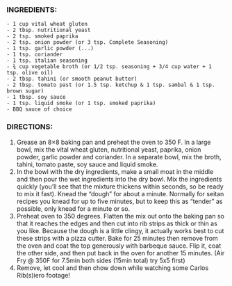### INGREDIENTS:

```
- 1 cup vital wheat gluten
- 2 tbsp. nutritional yeast
- 2 tsp. smoked paprika
- 2 tsp. onion powder (or 3 tsp. Complete Seasoning)
- 1 tsp. garlic powder (...)
- 1 tsp. coriander
- 1 tsp. italian seasoning
- ¾ cup vegetable broth (or 1/2 tsp. seasoning + 3/4 cup water + 1 tsp. olive oil)
- 2 tbsp. tahini (or smooth peanut butter)
- 2 tbsp. tomato past (or 1.5 tsp. ketchup & 1 tsp. sambal & 1 tsp. brown sugar)
- 1 tbsp. soy sauce
- 1 tsp. liquid smoke (or 1 tsp. smoked paprika)
- BBQ sauce of choice
```

### DIRECTIONS:

1. Grease an 8×8 baking pan and preheat the oven to 350 F. In a large bowl, mix the vital wheat gluten, nutritional yeast, paprika, onion powder, garlic powder and coriander. In a separate bowl, mix the broth, tahini, tomato paste, soy sauce and liquid smoke.
2. In the bowl with the dry ingredients, make a small moat in the middle and then pour the wet ingredients into the dry bowl. Mix the ingredients quickly (you’ll see that the mixture thickens within seconds, so be ready to mix it fast). Knead the “dough” for about a minute. Normally for seitan recipes you knead for up to five minutes, but to keep this as “tender” as possible, only knead for a minute or so.
3. Preheat oven to 350 degrees. Flatten the mix out onto the baking pan so that it reaches the edges and then cut into rib strips as thick or thin as you like. Because the dough is a little clingy, it actually works best to cut these strips with a pizza cutter. Bake for 25 minutes then remove from the oven and coat the top generously with barbeque sauce. Flip it, coat the other side, and then put back in the oven for another 15 minutes. (Air Fry @ 350F for 7.5min both sides (15min total) try 5x5 first)
4. Remove, let cool and then chow down while watching some Carlos Rib(s)iero footage!

